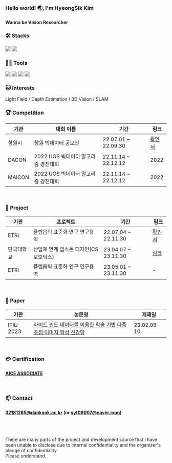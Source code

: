 ### Hello world! 🌏, I'm HyeongSik Kim

#### Wanna be Vision Researcher


### 🛠️ Stacks

<img src="https://img.shields.io/badge/Python-3766AB?style=flat-square&logo=Python&logoColor=white"/> <img src="https://img.shields.io/badge/pytorch-EE4C2C?style=flat-square&logo=pytorch&logoColor=white"/> 
<br/>
### 💪🏼 Tools 

<img src="https://img.shields.io/badge/Visual Studio Code-007ACC?style=flat-square&logo=Visual Studio Code&logoColor=white"/> <img src="https://img.shields.io/badge/GitHub-181717?style=flat-square&logo=GitHub&logoColor=white"/> <img src="https://img.shields.io/badge/Vim-019733?style=flat-square&logo=Vim&logoColor=white"/> <img src="https://img.shields.io/badge/Anaconda-44A833?style=flat-square&logo=Anaconda&logoColor=white"/>
<br/>
### 🐱 Interests

Light Field / Depth Estimation / 3D Vision / SLAM
<br/>
### 🏆 Competition
|기관|대회 이름|기간|링크|
|---|------|---|---|
|창원시|창원 빅데이터 공모전|22.07.01 ~ 22.09.30|[확인서](https://github.com/syt06007/syt06007/blob/main/%EC%B2%A8%EB%B6%80%205.%E3%80%8C2022%20%EC%B0%BD%EC%9B%90%20%EB%B9%85%EB%8D%B0%EC%9D%B4%ED%84%B0%20%EA%B3%B5%EB%AA%A8%EC%A0%84%E3%80%8D%EC%B0%B8%EA%B0%80%20%ED%99%95%EC%9D%B8.pdf)|
|DACON|2022 UOS 빅데이터 알고리즘 경진대회|22.11.14 ~ 22.12.12|2022|
|MAICON|2022 UOS 빅데이터 알고리즘 경진대회|22.11.14 ~ 22.12.12|2022|
<br/>

### 📘 Project

|기관|프로젝트|기간|링크|
|---|------|---|---|
|ETRI|플렙옵틱 표준화 연구 연구용역|22.07.04 ~ 22.11.30|[확인서](https://github.com/syt06007/syt06007/blob/main/%5B%EC%B2%A8%EB%B6%80%207%5D%EB%9D%BC%EC%9D%B4%ED%8A%B8%ED%95%84%EB%93%9C%20%EA%B3%BC%EC%A0%9C%20%EC%B0%B8%EC%97%AC%20%EC%A6%9D%EB%AA%85%EC%84%9C.pdf)|
|단국대학교|산업체 연계 캡스톤 디자인(CS로보틱스)|23.04.07 ~ 23.11.30|[링크](https://cms.dankook.ac.kr/web/abeek/-28?p_p_id=Bbs_WAR_bbsportlet&p_p_lifecycle=0&p_p_state=normal&p_p_mode=view&_Bbs_WAR_bbsportlet_action=view_message&_Bbs_WAR_bbsportlet_messageId=768309)|
|ETRI|플렌옵틱 표준화 연구 연구용역|23.05.01 ~ 23.11.30|-|
<br/>

### 📃 Paper
|기관|논문명|개재일|
|---|------|---|
|IPIU 2023|[라이트 필드 데이터를 이용한 학습 기반 다중 초점 이미지 합성 신경망](https://github.com/syt06007/syt06007/blob/main/%5B%EC%B2%A8%EB%B6%80%202%5DIPIU_paper.pdf)|23.02.08-10|
<br/>

### 💳 Certification
#### [AICE ASSOCIATE](https://github.com/syt06007/syt06007/blob/main/%5B%EC%B2%A8%EB%B6%80%208%5DAICE_%EC%9E%90%EA%B2%A9%EC%A6%9D02.15.pdf)
<br/>

### 📫 Contact
#### 32181265@dankook.ac.kr (or syt06007@naver.com)


<br/><br/>

There are many parts of the project and development source that I have been unable to disclose due to internal confidentiality and the organizer's pledge of confidentiality.  
Please understand.
